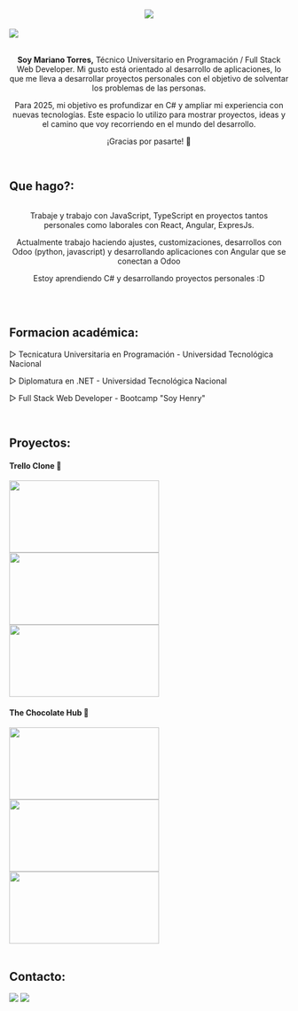 <h1 align="center"><a href="https://github.com/DenverCoder1/readme-typing-svg"><img src="https://readme-typing-svg.herokuapp.com?center=true&vCenter=true&lines=Mariano+Ignacio+Torres;&font=Fira%20Code&center=true&width=440&height=45&size=22&color=ffffff"></a></h1>

<div>
  <img src="https://res.cloudinary.com/djdqwkavb/image/upload/w_1000,ar_16:9,c_fill,g_auto,e_sharpen/v1743364702/b7b3e3fc-b92a-45ed-9f05-d60082c1e782_qbi0ek.png">
</div>

<br>

<p align="center">
  <strong>Soy Mariano Torres,</strong> Técnico Universitario en Programación / Full Stack Web Developer.  
  Mi gusto está orientado al desarrollo de aplicaciones, lo que me lleva a desarrollar proyectos personales con el objetivo de solventar los problemas de las personas.
</p>

<p align="center">
  Para 2025, mi objetivo es profundizar en C# y ampliar mi experiencia con nuevas tecnologías.  
  Este espacio lo utilizo para mostrar proyectos, ideas y el camino que voy recorriendo en el mundo del desarrollo.
</p>

<p align="center">
  ¡Gracias por pasarte! 🚀
</p>

<br>

## Que hago?:
<div style="display: inline-block">
  <!--img height="45px" width="45px" src="https://cdn.jsdelivr.net/gh/devicons/devicon/icons/javascript/javascript-plain.svg" />
  <img height="45px" width="55px" src="https://cdn.jsdelivr.net/gh/devicons/devicon/icons/typescript/typescript-plain.svg" />
  <img height="45px" width="55px" src="https://cdn.jsdelivr.net/gh/devicons/devicon/icons/react/react-original-wordmark.svg" />
  <img height="45px" width="55px" src="https://cdn.jsdelivr.net/gh/devicons/devicon/icons/redux/redux-original.svg" />
  <img height="45px" width="55px" src="https://cdn.jsdelivr.net/gh/devicons/devicon/icons/nodejs/nodejs-original-wordmark.svg"  />
  <img height="45px" width="55px" src="https://cdn.jsdelivr.net/gh/devicons/devicon/icons/html5/html5-original-wordmark.svg" />
  <img height="45px" width="55px" src="https://cdn.jsdelivr.net/gh/devicons/devicon/icons/css3/css3-original-wordmark.svg" />
  <img height="45px" width="55px" src="https://cdn.jsdelivr.net/gh/devicons/devicon/icons/express/express-original.svg" />
  <img height="45px" width="55px" src="https://cdn.jsdelivr.net/gh/devicons/devicon/icons/sequelize/sequelize-original.svg" />
  <img height="45px" width="55px" src="https://cdn.jsdelivr.net/gh/devicons/devicon/icons/postgresql/postgresql-original-wordmark.svg" />
  <img height="45px" width="55px" src="https://cdn.jsdelivr.net/gh/devicons/devicon/icons/mongodb/mongodb-original.svg" />
  <img height="45px" width="55px" src="https://cdn.jsdelivr.net/gh/devicons/devicon/icons/angularjs/angularjs-plain.svg" />
  <img height="45px" width="55px" src="https://cdn.jsdelivr.net/gh/devicons/devicon/icons/bootstrap/bootstrap-original.svg" />
  <img height="45px" width="55px" src="https://cdn.jsdelivr.net/gh/devicons/devicon/icons/mysql/mysql-original-wordmark.svg" /-->
  <p align="center">
    Trabaje y trabajo con JavaScript, TypeScript en proyectos tantos personales como laborales con React, Angular, ExpresJs. 
  </p>
  <p align="center">
    Actualmente trabajo haciendo ajustes, customizaciones, desarrollos con Odoo (python, javascript) y desarrollando aplicaciones con Angular que se conectan a Odoo
  </p>
  <p align="center">
    Estoy aprendiendo C# y desarrollando proyectos personales :D
  </p>
  <div align="center">
    <br>
</div>

<br>

## Formacion académica:

<p>▷ Tecnicatura Universitaria en Programación - Universidad Tecnológica Nacional </p>
<p>▷ Diplomatura en .NET - Universidad Tecnológica Nacional  </p>
<p>▷ Full Stack Web Developer - Bootcamp "Soy Henry" </p>

<br>

## Proyectos:
<div>
   <div>
    <h4>Trello Clone 📖</h4>
    <img height="130px" width="270px" src="https://res.cloudinary.com/djdqwkavb/image/upload/v1693277282/1_udblnq.png">
    <img height="130px" width="270px" src="https://res.cloudinary.com/djdqwkavb/image/upload/v1693277314/5_xphu4q.png">
    <img height="130px" width="270px" src="https://media.giphy.com/media/v1.Y2lkPTc5MGI3NjExNTE5YjdxbTY3dXp1OTFiajVlOWl2OTlyejYwMWZmOGc4NXI2czhxaCZlcD12MV9pbnRlcm5hbF9naWZfYnlfaWQmY3Q9Zw/xD2LpyyJBLisrFlYnx/giphy.gif">
  </div>
  <div>
    <h4>The Chocolate Hub 🍫</h4>
    <img height="130px" width="270px" src="https://res.cloudinary.com/djdqwkavb/image/upload/v1683403463/pf1_hr3c8r.jpg">
    <img height="130px" width="270px" src="https://res.cloudinary.com/djdqwkavb/image/upload/v1683403464/pf2_zzlfru.jpg">
    <img height="130px" width="270px" src="https://media.giphy.com/media/v1.Y2lkPTc5MGI3NjExOXQyZHo3ZWlqMW1wcG9wYnZ6d3VqbHpjb3h1bGc5enBseHVjNW9zNCZlcD12MV9pbnRlcm5hbF9naWZfYnlfaWQmY3Q9Zw/wDPoUyW9a1y6fzFI7R/giphy.gif">
  </div>
  <!--div>
    <h4>Proyecto individual - SoyHenry 🎮</h4>
    <img height="130px" width="270px" src="https://res.cloudinary.com/djdqwkavb/image/upload/v1684008036/Captura_ktt5bg.png">
    <img height="130px" width="270px" src="https://res.cloudinary.com/djdqwkavb/image/upload/v1683403451/pi_dh1mga.jpg">
    <img height="130px" width="270px" src="https://media.giphy.com/media/v1.Y2lkPTc5MGI3NjExNDhlYThsd2g1Mnd0aWI2cnh3bnAzNTZwZmJqYXczeWhuM2I4MWdrbyZlcD12MV9pbnRlcm5hbF9naWZfYnlfaWQmY3Q9Zw/18uVlBBk1oxDUqFhGl/giphy.gif">
</div-->
</div>


<br>


## Contacto:
<div>
  <a href="mailto:marianxtorres@gmail.com" target="_blank"><img src="https://img.shields.io/badge/Gmail-D14836?style=for-the-badge&logo=gmail&logoColor=white" target="_blank"></a>
  <a href="https://www.linkedin.com/in/mariano-torres-1b717b236/" target="blank"><img src="https://img.shields.io/badge/LinkedIn-0077B5?style=for-the-badge&logo=linkedin&logoColor=white" target="blank"></a>  
</div>


